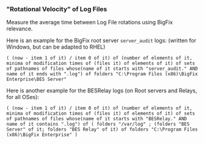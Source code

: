 
### "Rotational Velocity" of Log Files

Measure the average time between Log File rotations using BigFix relevance.

Here is an example for the BigFix root server `server_audit` logs: (written for Windows, but can be adapted to RHEL)

`( (now - item 1 of it) / item 0 of it) of (number of elements of it, minima of modification times of (files it) of elements of it) of sets of pathnames of files whose(name of it starts with "server_audit." AND name of it ends with ".log") of folders "C:\Program Files (x86)\BigFix Enterprise\BES Server"`

Here is another example for the BESRelay logs (on Root servers and Relays, for all OSes):

`( (now - item 1 of it) / item 0 of it) of (number of elements of it, minima of modification times of (files it) of elements of it) of sets of pathnames of files whose(name of it starts with "BESRelay." AND name of it contains ".log") of ( folders "/var/log" ; (folders "BES Server" of it; folders "BES Relay" of it) of folders "C:\Program Files (x86)\BigFix Enterprise" )`
